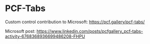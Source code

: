 # PCF-Tabs

Custom control contribution to Microsoft:
https://pcf.gallery/pcf-tabs/

Microsoft post:
https://www.linkedin.com/posts/pcfgallery_pcf-tabs-activity-6768368936699486208-FHPU
